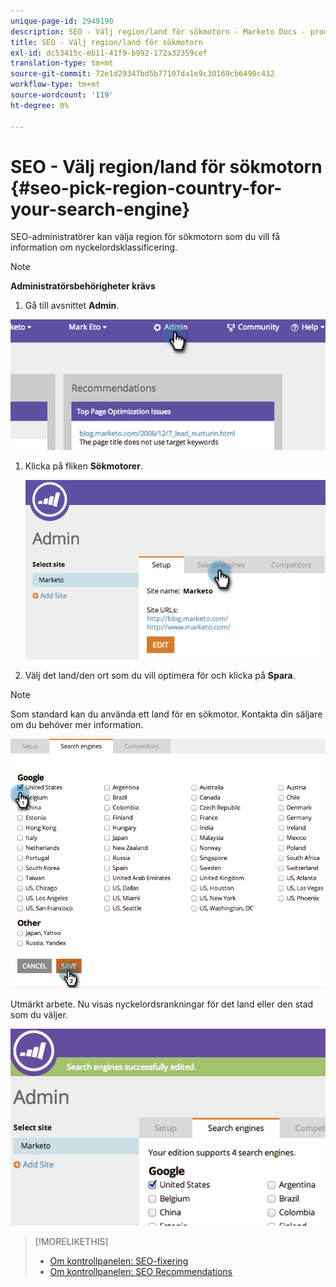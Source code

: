 ```yaml
---
unique-page-id: 2949190
description: SEO - Välj region/land för sökmotorn - Marketo Docs - produktdokumentation
title: SEO - Välj region/land för sökmotorn
exl-id: dc53415c-eb11-41f9-b992-172a32359cef
translation-type: tm+mt
source-git-commit: 72e1d29347bd5b77107da1e9c30169cb6490c432
workflow-type: tm+mt
source-wordcount: '119'
ht-degree: 0%

---
```


# SEO - Välj region/land för sökmotorn {#seo-pick-region-country-for-your-search-engine}

SEO-administratörer kan välja region för sökmotorn som du vill få information om nyckelordsklassificering.

>[!NOTE]
>
>**Administratörsbehörigheter krävs**

1. Gå till avsnittet **Admin**.

![](assets/image2014-9-17-21-3a6-3a43.png)

1. Klicka på fliken **Sökmotorer**.

   ![](assets/image2014-9-17-21-3a7-3a25.png)

1. Välj det land/den ort som du vill optimera för och klicka på **Spara**.

>[!NOTE]
>
>Som standard kan du använda ett land för en sökmotor. Kontakta din säljare om du behöver mer information.

![](assets/image2014-9-17-21-3a8-3a8.png)

Utmärkt arbete. Nu visas nyckelordsrankningar för det land eller den stad som du väljer.

![](assets/image2014-9-17-21-3a8-3a15.png)

>[!MORELIKETHIS]
>
>* [Om kontrollpanelen: SEO-fixering](/help/marketo/product-docs/additional-apps/seo/understanding-seo/understanding-the-seo-dashboard-seo-snapshot.md)
>* [Om kontrollpanelen: SEO Recommendations](/help/marketo/product-docs/additional-apps/seo/understanding-seo/understanding-the-seo-dashboard-seo-recommendations.md)

